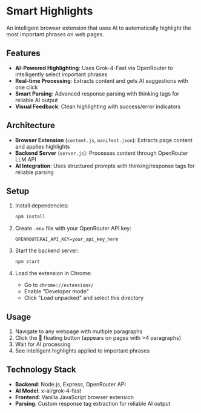 # Smart Highlights

An intelligent browser extension that uses AI to automatically highlight the most important phrases on web pages.

## Features

- **AI-Powered Highlighting**: Uses Grok-4-Fast via OpenRouter to intelligently select important phrases
- **Real-time Processing**: Extracts content and gets AI suggestions with one click
- **Smart Parsing**: Advanced response parsing with thinking tags for reliable AI output
- **Visual Feedback**: Clean highlighting with success/error indicators

## Architecture

- **Browser Extension** (`content.js`, `manifest.json`): Extracts page content and applies highlights
- **Backend Server** (`server.js`): Processes content through OpenRouter LLM API
- **AI Integration**: Uses structured prompts with thinking/response tags for reliable parsing

## Setup

1. Install dependencies:
   ```bash
   npm install
   ```

2. Create `.env` file with your OpenRouter API key:
   ```
   OPENROUTERAI_API_KEY=your_api_key_here
   ```

3. Start the backend server:
   ```bash
   npm start
   ```

4. Load the extension in Chrome:
   - Go to `chrome://extensions/`
   - Enable "Developer mode"
   - Click "Load unpacked" and select this directory

## Usage

1. Navigate to any webpage with multiple paragraphs
2. Click the 📝 floating button (appears on pages with >4 paragraphs)
3. Wait for AI processing
4. See intelligent highlights applied to important phrases

## Technology Stack

- **Backend**: Node.js, Express, OpenRouter API
- **AI Model**: x-ai/grok-4-fast
- **Frontend**: Vanilla JavaScript browser extension
- **Parsing**: Custom response tag extraction for reliable AI output
